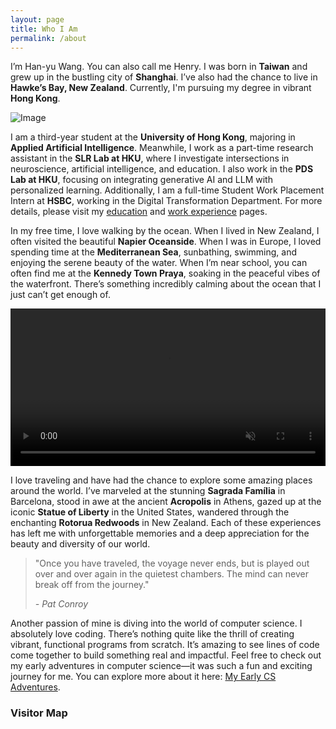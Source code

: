 ```yaml
---
layout: page
title: Who I Am
permalink: /about
---
```


<style>
video, .fallback-image {
	width: 100%;
    filter: brightness(80%); /* Make the video darker */
}
</style>

I’m Han-yu Wang. You can also call me Henry. I was born in **Taiwan** and grew up in the bustling city of **Shanghai**. I’ve also had the chance to live in **Hawke’s Bay, New Zealand**. Currently, I'm pursuing my degree in vibrant **Hong Kong**.

![Image](/assets/img/henry.png)

I am a third-year student at the **University of Hong Kong**, majoring in **Applied Artificial Intelligence**. Meanwhile, I work as a part-time research assistant in the **SLR Lab at HKU**, where I investigate intersections in neuroscience, artificial intelligence, and education. I also work in the **PDS Lab at HKU**, focusing on integrating generative AI and LLM with personalized learning. Additionally, I am a full-time Student Work Placement Intern at **HSBC**, working in the Digital Transformation Department. For more details, please visit my [education](https://henryhyw.github.io/education.html) and [work experience](https://henryhyw.github.io/work.html) pages.

In my free time, I love walking by the ocean. When I lived in New Zealand, I often visited the beautiful **Napier Oceanside**. When I was in Europe, I loved spending time at the **Mediterranean Sea**, sunbathing, swimming, and enjoying the serene beauty of the water. When I’m near school, you can often find me at the **Kennedy Town Praya**, soaking in the peaceful vibes of the waterfront. There’s something incredibly calming about the ocean that I just can’t get enough of.

<video id="videoElement" muted autoplay loop playsinline>
      <source src="/assets/vid/napier.mp4" type="video/mp4">
</video>
<img src="/assets/img/napier.png" alt="Travel" class="fallback-image" style="display: none;">

I love traveling and have had the chance to explore some amazing places around the world. I’ve marveled at the stunning **Sagrada Família** in Barcelona, stood in awe at the ancient **Acropolis** in Athens, gazed up at the iconic **Statue of Liberty** in the United States, wandered through the enchanting **Rotorua Redwoods** in New Zealand. Each of these experiences has left me with unforgettable memories and a deep appreciation for the beauty and diversity of our world.

> "Once you have traveled, the voyage never ends, but is played out over and over again in the quietest chambers. The mind can never break off from the journey."
>
> *- Pat Conroy*

Another passion of mine is diving into the world of computer science. I absolutely love coding. There’s nothing quite like the thrill of creating vibrant, functional programs from scratch. It’s amazing to see lines of code come together to build something real and impactful. Feel free to check out my early adventures in computer science—it was such a fun and exciting journey for me. You can explore more about it here: [My Early CS Adventures](https://henryhyw.github.io/early.html).

### Visitor Map

<script type='text/javascript' id='mapmyvisitors' src='https://mapmyvisitors.com/map.js?cl=606060&w=a&t=n&d=NuzI5fMF9fqCHtkxcTx3LZO5mvAbEZrLLxG3ZW1E-KY&co=ffffff&ct=606060'></script>

<script>
    function checkVideoCompatibility() {
        const videoElement = document.getElementById('videoElement');
        const fallbackImage = document.querySelector('.fallback-image');

        // Check if the video is playable
        videoElement.addEventListener('error', () => {
            videoElement.style.display = 'none';
            fallbackImage.style.display = 'block';
        });

        // Attempt to play the video, if it fails, switch to the fallback image
        videoElement.play().catch(() => {
            videoElement.style.display = 'none';
            fallbackImage.style.display = 'block';
        });
    }

    window.onload = () => {
        adjustFontSizeAndLineHeight();
        checkVideoCompatibility();
    };
    window.onresize = adjustFontSizeAndLineHeight;

    // Mute/unmute button
    const videoElement = document.getElementById('videoElement');
    videoElement.addEventListener('click', () => {
        videoElement.muted = !videoElement.muted;
    });
</script>